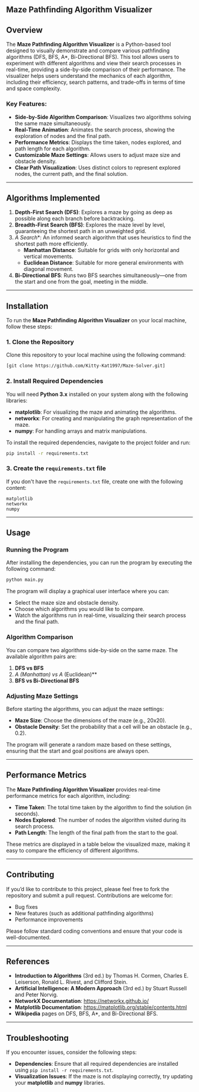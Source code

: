 
 ## **Maze Pathfinding Algorithm Visualizer**

## **Overview**

The **Maze Pathfinding Algorithm Visualizer** is a Python-based tool designed to visually demonstrate and compare various pathfinding algorithms (DFS, BFS, A*, Bi-Directional BFS). This tool allows users to experiment with different algorithms and view their search processes in real-time, providing a side-by-side comparison of their performance. The visualizer helps users understand the mechanics of each algorithm, including their efficiency, search patterns, and trade-offs in terms of time and space complexity.

### Key Features:
- **Side-by-Side Algorithm Comparison**: Visualizes two algorithms solving the same maze simultaneously.
- **Real-Time Animation**: Animates the search process, showing the exploration of nodes and the final path.
- **Performance Metrics**: Displays the time taken, nodes explored, and path length for each algorithm.
- **Customizable Maze Settings**: Allows users to adjust maze size and obstacle density.
- **Clear Path Visualization**: Uses distinct colors to represent explored nodes, the current path, and the final solution.

---

## **Algorithms Implemented**

1. **Depth-First Search (DFS)**: Explores a maze by going as deep as possible along each branch before backtracking.
2. **Breadth-First Search (BFS)**: Explores the maze level by level, guaranteeing the shortest path in an unweighted grid.
3. **A* Search**: An informed search algorithm that uses heuristics to find the shortest path more efficiently.
   - **Manhattan Distance**: Suitable for grids with only horizontal and vertical movements.
   - **Euclidean Distance**: Suitable for more general environments with diagonal movement.
4. **Bi-Directional BFS**: Runs two BFS searches simultaneously—one from the start and one from the goal, meeting in the middle.

---

## **Installation**

To run the **Maze Pathfinding Algorithm Visualizer** on your local machine, follow these steps:

### **1. Clone the Repository**

Clone this repository to your local machine using the following command:

```bash
[git clone https://github.com/Kitty-Kat1997/Maze-Solver.git]
```

### **2. Install Required Dependencies**

You will need **Python 3.x** installed on your system along with the following libraries:
- **matplotlib**: For visualizing the maze and animating the algorithms.
- **networkx**: For creating and manipulating the graph representation of the maze.
- **numpy**: For handling arrays and matrix manipulations.

To install the required dependencies, navigate to the project folder and run:

```bash
pip install -r requirements.txt
```

### **3. Create the `requirements.txt` file**

If you don't have the `requirements.txt` file, create one with the following content:

```
matplotlib
networkx
numpy
```

---

## **Usage**

### **Running the Program**

After installing the dependencies, you can run the program by executing the following command:

```bash
python main.py
```

The program will display a graphical user interface where you can:
- Select the maze size and obstacle density.
- Choose which algorithms you would like to compare.
- Watch the algorithms run in real-time, visualizing their search process and the final path.

### **Algorithm Comparison**

You can compare two algorithms side-by-side on the same maze. The available algorithm pairs are:
1. **DFS vs BFS**
2. **A* (Manhattan) vs A* (Euclidean)**
3. **BFS vs Bi-Directional BFS**

### **Adjusting Maze Settings**

Before starting the algorithms, you can adjust the maze settings:
- **Maze Size**: Choose the dimensions of the maze (e.g., 20x20).
- **Obstacle Density**: Set the probability that a cell will be an obstacle (e.g., 0.2).

The program will generate a random maze based on these settings, ensuring that the start and goal positions are always open.

---

## **Performance Metrics**

The **Maze Pathfinding Algorithm Visualizer** provides real-time performance metrics for each algorithm, including:
- **Time Taken**: The total time taken by the algorithm to find the solution (in seconds).
- **Nodes Explored**: The number of nodes the algorithm visited during its search process.
- **Path Length**: The length of the final path from the start to the goal.

These metrics are displayed in a table below the visualized maze, making it easy to compare the efficiency of different algorithms.

---

## **Contributing**

If you’d like to contribute to this project, please feel free to fork the repository and submit a pull request. Contributions are welcome for:
- Bug fixes
- New features (such as additional pathfinding algorithms)
- Performance improvements

Please follow standard coding conventions and ensure that your code is well-documented.

---


## **References**

- **Introduction to Algorithms** (3rd ed.) by Thomas H. Cormen, Charles E. Leiserson, Ronald L. Rivest, and Clifford Stein.
- **Artificial Intelligence: A Modern Approach** (3rd ed.) by Stuart Russell and Peter Norvig.
- **NetworkX Documentation**: https://networkx.github.io/
- **Matplotlib Documentation**: https://matplotlib.org/stable/contents.html
- **Wikipedia** pages on DFS, BFS, A*, and Bi-Directional BFS.

---

## **Troubleshooting**

If you encounter issues, consider the following steps:
- **Dependencies**: Ensure that all required dependencies are installed using `pip install -r requirements.txt`.
- **Visualization Issues**: If the maze is not displaying correctly, try updating your **matplotlib** and **numpy** libraries.


